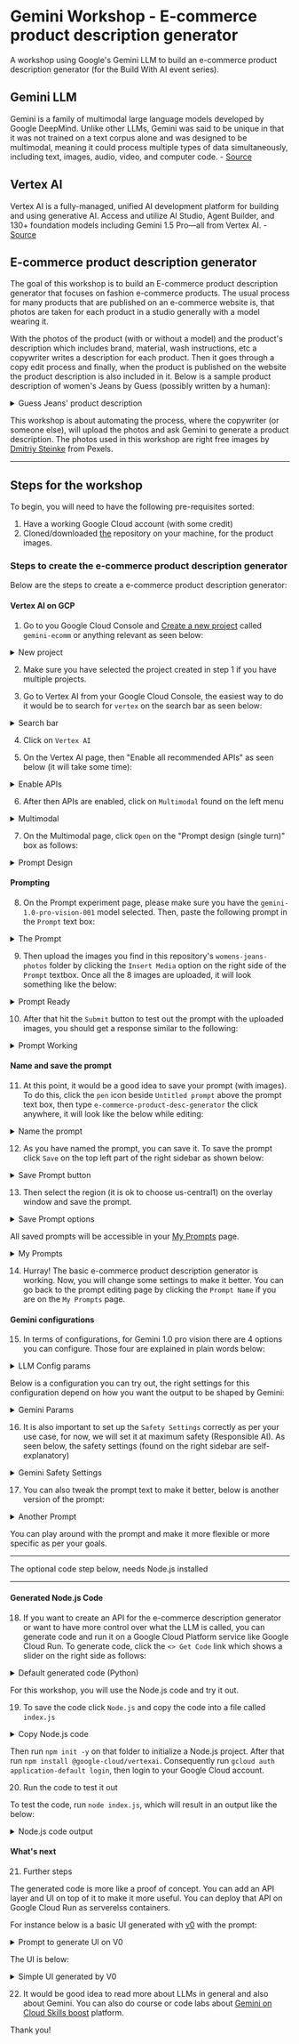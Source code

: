 # Gemini Workshop - E-commerce product description generator

A workshop using Google's Gemini LLM to build an e-commerce product description generator (for the Build With AI event series).

## Gemini LLM

Gemini is a family of multimodal large language models developed by Google DeepMind. Unlike other LLMs, Gemini was said to be unique in that it was not trained on a text corpus alone and was designed to be multimodal, meaning it could process multiple types of data simultaneously, including text, images, audio, video, and computer code. - [Source](https://en.wikipedia.org/wiki/Gemini_(language_model))

## Vertex AI

Vertex AI is a fully-managed, unified AI development platform for building and using generative AI. Access and utilize AI Studio, Agent Builder, and 130+ foundation models including Gemini 1.5 Pro—all from Vertex AI. - [Source](https://cloud.google.com/vertex-ai?hl=en)

## E-commerce product description generator

The goal of this workshop is to build an E-commerce product description generator that focuses on fashion e-commerce products. The usual process for many products that are published on an e-commerce website is, that photos are taken for each product in a studio generally with a model wearing it.

With the photos of the product (with or without a model) and the product's description which includes brand, material, wash instructions, etc a copywriter writes a description for each product. Then it goes through a copy edit process and finally, when the product is published on the website the product description is also included in it. Below is a sample product description of women's Jeans by Guess (possibly written by a human):

<details>
<summary>Guess Jeans' product description</summary>

![Guess Jeans Product description](./images/00sample-prod-desc.jpg)

</details>

This workshop is about automating the process, where the copywriter (or someone else), will upload the photos and ask Gemini to generate a product description. The photos used in this workshop are right free images by [Dmitriy Steinke](https://www.pexels.com/@dmitriy-steinke-559643503/) from Pexels.

---

## Steps for the workshop

To begin, you will need to have the following pre-requisites sorted:

1. Have a working Google Cloud account (with some credit)
1. Cloned/downloaded [the](https://github.com/geshan/gemini-workshop) repository on your machine, for the product images.

### Steps to create the e-commerce product description generator

Below are the steps to create a e-commerce product description generator:

#### Vertex AI on GCP

1. Go to you Google Cloud Console and [Create a new project](https://console.cloud.google.com/projectcreate) called `gemini-ecomm` or anything relevant as seen below:

<details>
<summary>New project</summary>

![Create a new GCP project](./images/16new-project.jpg)

</details>

2. Make sure you have selected the project created in step 1 if you have multiple projects.

3. Go to Vertex AI from your Google Cloud Console, the easiest way to do it would be to search for `vertex` on the search bar as seen below:

<details>
<summary>Search bar</summary>

![Search vertex on GCP console](./images/01seach-vertex-on-gcp.jpg)

</details>

 4. Click on `Vertex AI`

 5. On the Vertex AI page, then "Enable all recommended APIs" as seen below (it will take some time):
 
<details>
<summary>Enable APIs</summary>

![Enable all related Vertex AI APIs](./images/17enable-apis.jpg)

</details>
 
6. After then APIs are enabled, click on `Multimodal` found on the left menu

<details>
<summary>Multimodal</summary>

![Click on Multimodal on Vertex AI page](./images/02multimodal.jpg)

</details>

7. On the Multimodal page, click `Open` on the "Prompt design (single turn)" box as follows:

<details>
<summary>Prompt Design</summary>

![Click on Open for Prompt design (Single Turn)](./images/03single-turn.jpg)

</details>

#### Prompting

8. On the Prompt experiment page, please make sure you have the `gemini-1.0-pro-vision-001` model selected. Then, paste the following prompt in the `Prompt` text box:

<details>
<summary>The Prompt</summary>

```text
As an expert e-commerce copywriter, analyze the uploaded images of
women's jeans and write a product description for a low to mid-end 
fashion e-commerce website. Please include the details about the 
comfortable to wear jeans and do not include any details about the 
price. Make sure that the copy is written in an engaging and friendly tone.
```

</details>

9. Then upload the images you find in this repository's `womens-jeans-photos` folder by clicking the `Insert Media` option on the right side of the `Prompt` textbox. Once all the 8 images are uploaded, it will look something like the below:

<details>
<summary>Prompt Ready</summary>

![The prompt with the images upload](./images/04prompt-ready.jpg)

</details>

10. After that hit the `Submit` button to test out the prompt with the uploaded images, you should get a response similar to the following:

<details>
<summary>Prompt Working</summary>

![The response to the prompt with product description](./images/05prompt-response.jpg)

</details>

#### Name and save the prompt

11. At this point, it would be a good idea to save your prompt (with images). To do this, click the `pen` icon beside `Untitled prompt` above the prompt text box, then type `e-commerce-product-desc-generator` the click anywhere, it will look like the below while editing:

<details>
<summary>Name the prompt</summary>

![Name the prompt](./images/06name-prompt.jpg)
</details>

12. As you have named the prompt, you can save it. To save the prompt click `Save` on the top left part of the right sidebar as shown below:

<details>
<summary>Save Prompt button</summary>

![Save button for the prompt](./images/07save-button.jpg)

</details>

13. Then select the region (it is ok to choose us-central1) on the overlay window and save the prompt.

<details>
<summary>Save Prompt options</summary>

![Save the prompt selecting a region](./images/08save-prompt-region.jpg)

</details>

All saved prompts will be accessible in your [My Prompts](https://console.cloud.google.com/vertex-ai/generative/multimodal/my-prompts?hl=en-AU) page.

<details>
<summary>My Prompts</summary>

![Save the prompt selecting a region](./images/09my-prompts.jpg)

</details>

14. Hurray! The basic e-commerce product description generator is working. Now, you will change some settings to make it better. You can go back to the prompt editing page by clicking the `Prompt Name` if you are on the `My Prompts` page.

#### Gemini configurations

15. In terms of configurations, for Gemini 1.0 pro vision there are 4 options you can configure. Those four are explained in plain words below:

<details>
<summary>LLM Config params</summary>

* **Temperature (Randomness/Creativity/Spice)**: Imagine a roulette wheel (randomness). A high temperature increases the spin's randomness, affecting the chosen word (output).

* **Output Token Limit (Length)**: This is like a set word limit (length) for your text. It controls how many words the LLM generates in total.

* **Top K (Choice)**: Think of this as picking from a shortlist (choice) of the most likely words. A lower K restricts the options for the next word.

* **Top P (Probability)**: This is like a probability wheel (probability). It influences the LLM to pick the next word based on its likelihood (probability), not just being the most likely.

</details>

Below is a configuration you can try out, the right settings for this configuration depend on how you want the output to be shaped by Gemini:

<details>
<summary>Gemini Params</summary>

![4 configs for the Gemini pro vision LLM](./images/10gemini-configs.jpg)

</details>

16. It is also important to set up the `Safety Settings` correctly as per your use case, for now, we will set it at maximum safety (Responsible AI). As seen below, the safety settings (found on the right sidebar are self-explanatory)

<details>
<summary>Gemini Safety Settings</summary>

![4 configs for the Gemini pro vision LLM](./images/11safety-settings.jpg)

</details>

17. You can also tweak the prompt text to make it better, below is another version of the prompt:

<details>
<summary>Another Prompt</summary>

```
As an expert e-commerce copywriter, analyze the uploaded images of women's
jeans and write a product description for a low to mid-end fashion e-commerce
website. Please include the details about the comfortable to wear clothing and
do not include any details about the price. Make sure that the copy is written
in an engaging and direct tone.
```

</details>

You can play around with the prompt and make it more flexible or more specific as per your goals.

---

The optional code step below, needs Node.js installed

---

#### Generated Node.js Code

18. If you want to create an API for the e-commerce description generator or want to have more control over what the LLM is called, you can generate code and run it on a Google Cloud Platform service like Google Cloud Run. To generate code, click the `<> Get Code` link which shows a slider on the right side as follows:

<details>
<summary>Default generated code (Python)</summary>

![Get code for your Gemini experiment](./images/12get-code.jpg)
</details>

For this workshop, you will use the Node.js code and try it out.

19. To save the code click `Node.js` and copy the code into a file called `index.js`

<details>
<summary>Copy Node.js code</summary>

![Get Node.js code for e-commerce descripiton generator](./images/13copy-node-js-code.jpg)

</details>

Then run `npm init -y` on that folder to initialize a Node.js project. After that run `npm install @google-cloud/vertexai`.  Consequently run `gcloud auth application-default login`, then login to your Google Cloud account.

20. Run the code to test it out

To test the code, run `node index.js`, which will result in an output like the below:

<details>
<summary>Node.js code output</summary>

![Get Node.js code for e-commerce description generator](./images/14nodejs-output.jpg)

</details>

#### What's next

21. Further steps

The generated code is more like a proof of concept. You can add an API layer and UI on top of it to make it more useful. You can deploy that API on Google Cloud Run as serverelss containers.

For instance below is a basic UI generated with [v0](https://v0.dev/r/iP3BVQiLBa5) with the prompt:

<details>
<summary>Prompt to generate UI on V0</summary>

```
An internal tool for e-commerce websites to generate product descriptions,
it will have a product name text box, multi-file upload field, category
select box with clothes, shoes, accessory options, gender select box
with male, female, and unisex options and age select box with infants,
kids, teens, and adults options. Then a button that says Generate.
```

</details>

The UI is below:

<details>
<summary>Simple UI generated by V0</summary>

![Get Node.js code for e-commerce description generator](./images/15simple-ui.jpg)

</details>

22. It would be good idea to read more about LLMs in general and also about Gemini. You can also do course or code labs about [Gemini on Cloud Skills boost](https://www.cloudskillsboost.google/catalog?keywords=gemini&page=1) platform.

Thank you!
